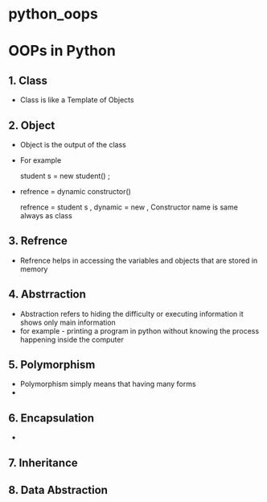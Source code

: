 # python_oops

# OOPs in Python #

## 1.  **Class** 
 *  Class is like a Template of Objects 
## 2.  **Object** 
 *   Object is the output of the class
 *   For example

   
      student s = new student() ;
   - refrence = dynamic constructor()

     refrence = student s ,  dynamic = new , Constructor name is same always as class

## 3.  **Refrence** 
 *   Refrence helps in accessing the  variables and objects that are stored in memory     
## 4.  **Abstrraction** 
 *   Abstraction refers to hiding the difficulty or executing information it shows only main information
 *   
   for example - printing a program in python without knowing the process happening inside the computer
## 5.  **Polymorphism** 
*    Polymorphism simply means that having many forms
*     
## 6.  **Encapsulation**
*    
## 7.  **Inheritance**
## 8.  **Data Abstraction**
